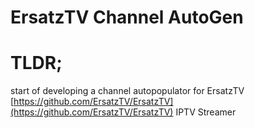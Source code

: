 # ErsatzTV Channel AutoGen


# TLDR;
start of developing a channel autopopulator for ErsatzTV [https://github.com/ErsatzTV/ErsatzTV](https://github.com/ErsatzTV/ErsatzTV) IPTV Streamer 

